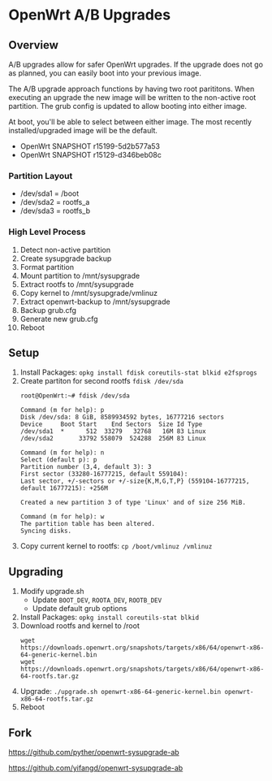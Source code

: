 # OpenWrt A/B Upgrades
## Overview
A/B upgrades allow for safer OpenWrt upgrades. If the upgrade does not go as
planned, you can easily boot into your previous image.

The A/B upgrade approach functions by having two root parititons. When
executing an upgrade the new image will be written to the non-active root
partition. The grub config is updated to allow booting into either image.

At boot, you'll be able to select between either image. The most recently
installed/upgraded image will be the default.
* OpenWrt SNAPSHOT r15199-5d2b577a53
* OpenWrt SNAPSHOT r15129-d346beb08c

### Partition Layout
* /dev/sda1 = /boot
* /dev/sda2 = rootfs_a
* /dev/sda3 = rootfs_b


### High Level Process
1. Detect non-active partition
2. Create sysupgrade backup
3. Format partition
4. Mount partition to /mnt/sysupgrade
5. Extract rootfs to /mnt/sysupgrade
6. Copy kernel to /mnt/sysupgrade/vmlinuz
7. Extract openwrt-backup to /mnt/sysupgrade
8. Backup grub.cfg
9. Generate new grub.cfg
10. Reboot 

## Setup

1. Install Packages: `opkg install fdisk coreutils-stat blkid e2fsprogs`
2. Create partiton for second rootfs `fdisk /dev/sda`
    ```
    root@OpenWrt:~# fdisk /dev/sda

    Command (m for help): p
    Disk /dev/sda: 8 GiB, 8589934592 bytes, 16777216 sectors
    Device     Boot Start    End Sectors  Size Id Type
    /dev/sda1  *      512  33279   32768   16M 83 Linux
    /dev/sda2       33792 558079  524288  256M 83 Linux

    Command (m for help): n
    Select (default p): p
    Partition number (3,4, default 3): 3
    First sector (33280-16777215, default 559104):
    Last sector, +/-sectors or +/-size{K,M,G,T,P} (559104-16777215, default 16777215): +256M

    Created a new partition 3 of type 'Linux' and of size 256 MiB.

    Command (m for help): w
    The partition table has been altered.
    Syncing disks.
    ```
3. Copy current kernel to rootfs: `cp /boot/vmlinuz /vmlinuz`

## Upgrading
1. Modify upgrade.sh
    * Update `BOOT_DEV`, `ROOTA_DEV`, `ROOTB_DEV`
    * Update default grub options 
2. Install Packages: `opkg install coreutils-stat blkid`
3. Download rootfs and kernel to /root
     ```
     wget https://downloads.openwrt.org/snapshots/targets/x86/64/openwrt-x86-64-generic-kernel.bin
     wget https://downloads.openwrt.org/snapshots/targets/x86/64/openwrt-x86-64-rootfs.tar.gz
     ```
3. Upgrade: `./upgrade.sh openwrt-x86-64-generic-kernel.bin openwrt-x86-64-rootfs.tar.gz`
4. Reboot

## Fork
https://github.com/pyther/openwrt-sysupgrade-ab

https://github.com/yifangd/openwrt-sysupgrade-ab

